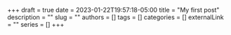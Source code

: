 +++ 
draft = true
date = 2023-01-22T19:57:18-05:00
title = "My first post"
description = ""
slug = ""
authors = []
tags = []
categories = []
externalLink = ""
series = []
+++

